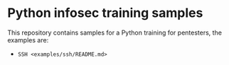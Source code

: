 # Python infosec training samples

This repository contains samples for a Python training for pentesters, the examples are:

* `SSH <examples/ssh/README.md>`